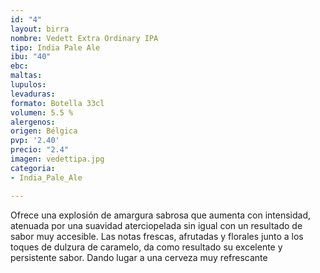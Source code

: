 ```yaml
---
id: "4"
layout: birra
nombre: Vedett Extra Ordinary IPA
tipo: India Pale Ale
ibu: "40"
ebc: 
maltas: 
lupulos: 
levaduras: 
formato: Botella 33cl
volumen: 5.5 %
alergenos: 
origen: Bélgica
pvp: '2.40'
precio: "2.4"
imagen: vedettipa.jpg
categoria:
- India_Pale_Ale

---
```

Ofrece una explosión de amargura sabrosa que aumenta con intensidad, atenuada por una suavidad aterciopelada sin igual con un resultado de sabor muy accesible. Las notas frescas, afrutadas y florales junto a los toques de dulzura de caramelo, da como resultado su excelente y persistente sabor. Dando lugar a una cerveza muy refrescante